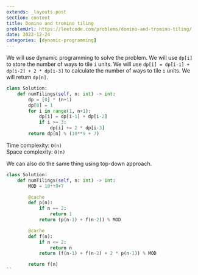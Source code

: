 ```yaml
---
extends: _layouts.post
section: content
title: Domino and tromino tiling
problemUrl: https://leetcode.com/problems/domino-and-tromino-tiling/
date: 2022-12-24
categories: [dynamic-programming]
---
```


We will use dynamic programming to solve the problem. We will use `dp[i]` to store the number of ways to tile `i` units. We will use `dp[i] = dp[i-1] + dp[i-2] + 2 * dp[i-3]` to calculate the number of ways to tile `i` units. We will return `dp[n]`.

```python
class Solution:
    def numTilings(self, n: int) -> int:
        dp = [0] * (n+1)
        dp[0] = 1
        for i in range(1, n+1):
            dp[i] = dp[i-1] + dp[i-2]
            if i >= 3:
                dp[i] += 2 * dp[i-3]
        return dp[n] % (10**9 + 7)
```

Time complexity: `O(n)` <br/>
Space complexity: `O(n)`

We can also do the same thing using top-down approach.

```python
class Solution:
    def numTilings(self, n: int) -> int:
        MOD = 10**9+7

        @cache  
        def p(n):  
            if n == 2:
                return 1
            return (p(n-1) + f(n-2)) % MOD

        @cache  
        def f(n):  
            if n <= 2:
                return n
            return (f(n-1) + f(n-2) + 2 * p(n-1)) % MOD

        return f(n)
``